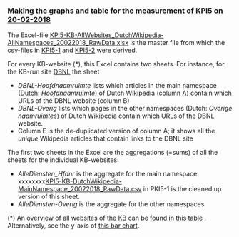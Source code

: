 ### Making the graphs and table for the [measurement of KPI5 on 20-02-2018](https://nl.wikipedia.org/wiki/Wikipedia:GLAM/Koninklijke_Bibliotheek_en_Nationaal_Archief/Resultaten/KPIs/KPI5/KPI5_KB_20-02-2018)

The Excel-file [KPI5-KB-AllWebsites_DutchWikipedia-AllNamespaces_20022018_RawData.xlsx](KPI5-KB-AllWebsites_DutchWikipedia-AllNamespaces_20022018_RawData.xlsx) is the master file from which the csv-files in [KPI5-1](KPI5-1) and [KPI5-2](KPI5-2) were derived.

For every KB-website (*), this Excel contains two sheets. For instance, for the KB-run site [DBNL](http://www.dbnl.org/) the sheet
* _DBNL-Hoofdnaamruimte_ lists which articles in the main namespace (Dutch: _Hoofdnaamruimte_) of Dutch Wikipedia (column A) contain which URLs of the DBNL website (column B)
* _DBNL-Overig_ lists which pages in the other namespaces (Dutch: _Overige naamruimtes_) of Dutch Wikipedia contain which URLs of the DBNL website.
* Column E is the de-duplicated version of column A; it shows all the _unique_ Wikipedia articles  that contain links to the DBNL site

The first two sheets in the Excel are the aggregations (=sums) of all the sheets for the individual KB-websites: 
* _AlleDiensten_Hfdnr_ is the aggregate for the main namespace.  xxxxxxxx[KPI5-KB-DutchWikipedia-MainNamespace_20022018_RawData.csv](KPI5-1/KPI5-KB-DutchWikipedia-MainNamespace_20022018_RawData.csv) in PKI5-1 is the cleaned up version of this sheet.
* _AlleDiensten-Overig_ is the aggregate for the other namespaces

(*) An overview of all websites of the KB can be found [in this table](https://nl.wikipedia.org/wiki/Wikipedia:GLAM/Koninklijke_Bibliotheek_en_Nationaal_Archief/Resultaten/KPIs/KPI5/KPI5_KB_20-02-2018#Tabelweergave) . Alternatively, see the y-axis of [this bar chart](KPI5-2/KPI5-Plot2_hoofdnaamruimte.png).

